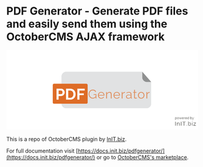 # PDF Generator - Generate PDF files and easily send them using the OctoberCMS AJAX framework
![PDF Generator banner](https://raw.githubusercontent.com/initbiz/initbiz.github.io/master/pdfgenerator/assets/images/pdfgenerator-banner.png)

This is a repo of OctoberCMS plugin by [InIT.biz](https://www.init.biz).

For full documentation visit [https://docs.init.biz/pdfgenerator/](https://docs.init.biz/pdfgenerator/) or go to [OctoberCMS's marketplace](https://octobercms.com/plugin/initbiz-pdfgenerator).
